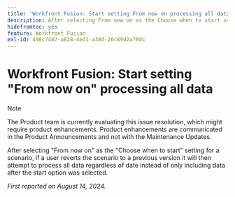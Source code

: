 ```yaml
---
title: 'Workfront Fusion: Start setting From now on processing all data'
description: After selecting From now on as the Choose when to start setting for a scenario, if a user reverts the scenario to a previous version it will then attempt to process all data regardless of date instead of only including data after the start option was selected.
hidefromtoc: yes
feature: Workfront Fusion
exl-id: 498c7487-a828-4ed1-a38d-26c89d2a70dc
---
```

# Workfront Fusion: Start setting "From now on" processing all data

>[!NOTE]
>
>The Product team is currently evaluating this issue resolution, which might require product enhancements. Product enhancements are communicated in the Product Announcements and not with the Maintenance Updates.

After selecting "From now on" as the "Choose when to start" setting for a scenario, if a user reverts the scenario to a previous version it will then attempt to process all data regardless of date instead of only including data after the start option was selected.

_First reported on August 14, 2024._
